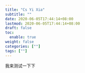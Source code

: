 ```yaml
---
title: "Cs Yi Xia"
subtitle: ""
date: 2020-06-05T17:44:14+08:00
lastmod: 2020-06-05T17:44:14+08:00
draft: false
toc:
  enable: true
weight: false
categories: [""]
tags: [""]
---
```


  我来测试一下下